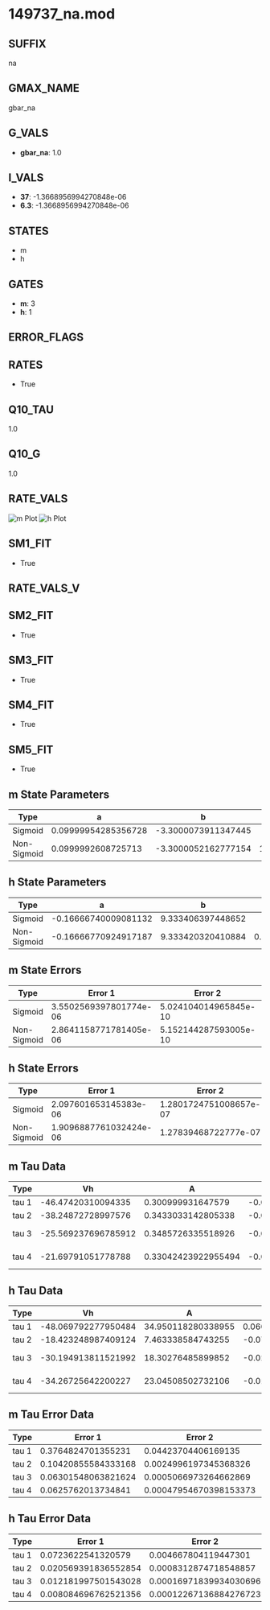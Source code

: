 # 149737_na.mod

## SUFFIX

na

## GMAX_NAME

gbar_na

## G_VALS

- **gbar_na**: 1.0

## I_VALS

- **37**: -1.3668956994270848e-06
- **6.3**: -1.3668956994270848e-06

## STATES

- m
- h

## GATES

- **m**: 3
- **h**: 1

## ERROR_FLAGS


## RATES

- True

## Q10_TAU

1.0

## Q10_G

1.0

## RATE_VALS

![m Plot](/Users/pbozelos/Dropbox/icg-Chai-Panos/supermodels/output_markdown_files/Na/149737_na.mod/images/m.png)
![h Plot](/Users/pbozelos/Dropbox/icg-Chai-Panos/supermodels/output_markdown_files/Na/149737_na.mod/images/h.png)

## SM1_FIT

- True

## RATE_VALS_V

## SM2_FIT

- True

## SM3_FIT

- True

## SM4_FIT

- True

## SM5_FIT

- True

## m State Parameters

| Type | a | b | c | d |
| --- | --- | --- | --- | --- |
| Sigmoid | 0.09999954285356728 | -3.3000073911347445 |
| Non-Sigmoid | 0.0999992608725713 | -3.3000052162777154 | 1.0000012919722847 | -1.8532048852324895e-06 |

## h State Parameters

| Type | a | b | c | d |
| --- | --- | --- | --- | --- |
| Sigmoid | -0.16666740009081132 | 9.333406397448652 |
| Non-Sigmoid | -0.16666770924917187 | 9.333420320410884 | 0.9999990681425962 | -1.1209368765955025e-07 |

## m State Errors

| Type | Error 1 | Error 2 | Error 3 |
| --- | --- | --- | --- |
| Sigmoid | 3.5502569397801774e-06 | 5.024104014965845e-10 | 2.127585486668882e-06 |
| Non-Sigmoid | 2.8641158771781405e-06 | 5.152144287593005e-10 | 1.7163972849805705e-06 |

## h State Errors

| Type | Error 1 | Error 2 | Error 3 |
| --- | --- | --- | --- |
| Sigmoid | 2.097601653145383e-06 | 1.2801724751008657e-07 | 1.722084480068048e-06 |
| Non-Sigmoid | 1.9096887761032424e-06 | 1.27839468722777e-07 | 1.5678121716562193e-06 |

## m Tau Data

| Type | Vh | A | b1 | b2 | c1 | c2 | d1 | d2 | e1 | e2 |
| --- | --- | --- | --- | --- | --- | --- | --- | --- | --- | --- |
| tau 1 | -46.47420310094335 | 0.300999931647579 | -0.020226374385989232 | -0.04792946169669172 |
| tau 2 | -38.24872728997576 | 0.3433033142805338 | -0.039537999032679814 | 0.00020344042593030764 | -0.06339736448664343 | -0.0005875726836321465 |
| tau 3 | -25.569237696785912 | 0.3485726335518926 | -0.06235674611811959 | 0.0007091942882941838 | -2.583206590185145e-06 | -0.04048901804836404 | -8.411982984186569e-05 | 1.9044181349030503e-06 |
| tau 4 | -21.69791051778788 | 0.33042423922955494 | -0.0664934359012237 | 0.0009094201946647058 | -5.0539813352340496e-06 | 9.212078568287672e-09 | -0.03166723381294536 | 1.0448069911155114e-05 | 3.986163254249875e-07 | -1.7385207291534688e-08 |

## h Tau Data

| Type | Vh | A | b1 | b2 | c1 | c2 | d1 | d2 | e1 | e2 |
| --- | --- | --- | --- | --- | --- | --- | --- | --- | --- | --- |
| tau 1 | -48.069792277950484 | 34.950118280338955 | 0.060719217412471056 | 0.0734007451860572 |
| tau 2 | -18.423248987409124 | 7.463338584743255 | -0.07104894555043231 | -0.0012978433954852658 | 0.10847268750146612 | 0.000457343520801213 |
| tau 3 | -30.194913811521992 | 18.30276485899852 | -0.02324490359839393 | -0.000759403739682464 | 5.436970129324307e-06 | 0.10303550103796508 | 0.0006384444293113706 | -1.794435453409918e-05 |
| tau 4 | -34.26725642200227 | 23.04508502732106 | -0.010583519124410962 | -0.0008991033498867164 | 3.6427125847562304e-06 | 1.4189074388252845e-08 | 0.0879986474031774 | 0.000699496534939639 | 5.852015793866301e-06 | -3.590710648895594e-07 |

## m Tau Error Data

| Type | Error 1 | Error 2 | Error 3 |
| --- | --- | --- | --- |
| tau 1 | 0.3764824701355231 | 0.04423704406169135 | 0.12930375412847428 |
| tau 2 | 0.10420855584333168 | 0.0024996197345368326 | 0.03579066371403449 |
| tau 3 | 0.06301548063821624 | 0.0005066973264662869 | 0.02164280905774562 |
| tau 4 | 0.0625762013734841 | 0.00047954670398153373 | 0.021491937602773986 |

## h Tau Error Data

| Type | Error 1 | Error 2 | Error 3 |
| --- | --- | --- | --- |
| tau 1 | 0.0723622541320579 | 0.004667804119447301 | 0.048786396365003114 |
| tau 2 | 0.020569391836552854 | 0.0008312874718548857 | 0.013867817070675715 |
| tau 3 | 0.012181997501543028 | 0.00016971839934030696 | 0.008213063091472468 |
| tau 4 | 0.008084696762521356 | 0.00012267136884276723 | 0.005450676260408079 |

